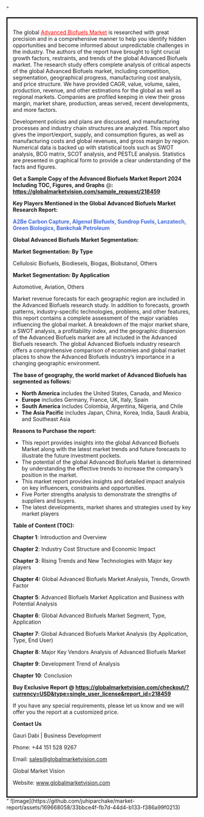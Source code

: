 "<div style='border: 3px solid black; padding: 1em;'>

The global <a style='color: #ff0000;' href='https://globalmarketvision.com/reports/global-advanced-biofuels-market/218459'>Advanced Biofuels Market</a> is researched with great precision and in a comprehensive manner to help you identify hidden opportunities and become informed about unpredictable challenges in the industry. The authors of the report have brought to light crucial growth factors, restraints, and trends of the global Advanced Biofuels market. The research study offers complete analysis of critical aspects of the global Advanced Biofuels market, including competition, segmentation, geographical progress, manufacturing cost analysis, and price structure. We have provided CAGR, value, volume, sales, production, revenue, and other estimations for the global as well as regional markets. Companies are profiled keeping in view their gross margin, market share, production, areas served, recent developments, and more factors.

Development policies and plans are discussed, and manufacturing processes and industry chain structures are analyzed. This report also gives the import/export, supply, and consumption figures, as well as manufacturing costs and global revenues, and gross margin by region. Numerical data is backed up with statistical tools such as SWOT analysis, BCG matrix, SCOT analysis, and PESTLE analysis. Statistics are presented in graphical form to provide a clear understanding of the facts and figures.

<strong>Get a Sample Copy of the Advanced Biofuels Market Report 2024 Including TOC, Figures, and Graphs</strong> @<strong>:</strong><strong> <a style='color: #ff0000;' href='https://globalmarketvision.com/sample_request/218459?utm_source=linkedinPulse&utm_medium=Juhi&utm_campaign=Juhi'><strong>https://globalmarketvision.com/sample_request/218459</strong></a></strong>

<strong>Key Players Mentioned in the Global Advanced Biofuels Market Research Report:</strong>

<strong style='color: #4169e1;'>A2Be Carbon Capture, Algenol Biofuels, Sundrop Fuels, Lanzatech, Green Biologics, Bankchak Petroleum</strong>

<strong>Global Advanced Biofuels Market Segmentation:</strong>

<strong>Market Segmentation: By Type</strong>

Cellulosic Biofuels, Biodiesels, Biogas, Biobutanol, Others

<strong>Market Segmentation: By Application</strong>

Automotive, Aviation, Others

Market revenue forecasts for each geographic region are included in the Advanced Biofuels research study. In addition to forecasts, growth patterns, industry-specific technologies, problems, and other features, this report contains a complete assessment of the major variables influencing the global market. A breakdown of the major market share, a SWOT analysis, a profitability index, and the geographic dispersion of the Advanced Biofuels market are all included in the Advanced Biofuels research. The global Advanced Biofuels industry research offers a comprehensive comparison of economies and global market places to show the Advanced Biofuels industry’s importance in a changing geographic environment.

<strong>The base of geography, the world market of Advanced Biofuels has segmented as follows:</strong>
<ul>
  <li><strong>North America</strong> includes the United States, Canada, and Mexico</li>
  <li><strong>Europe</strong> includes Germany, France, UK, Italy, Spain</li>
  <li><strong>South America</strong> includes Colombia, Argentina, Nigeria, and Chile</li>
  <li><strong>The Asia Pacific</strong> includes Japan, China, Korea, India, Saudi Arabia, and Southeast Asia</li>
</ul>
<strong>Reasons to Purchase the report:</strong>
<ul>
  <li>This report provides insights into the global Advanced Biofuels Market along with the latest market trends and future forecasts to illustrate the future investment pockets.</li>
  <li>The potential of the global Advanced Biofuels Market is determined by understanding the effective trends to increase the company’s position in the market.</li>
  <li>This market report provides insights and detailed impact analysis on key influencers, constraints and opportunities.</li>
  <li>Five Porter strengths analysis to demonstrate the strengths of suppliers and buyers.</li>
  <li>The latest developments, market shares and strategies used by key market players</li>
</ul>
<strong>Table of Content (TOC): </strong>

<strong>Chapter 1</strong>: Introduction and Overview

<strong>Chapter 2</strong>: Industry Cost Structure and Economic Impact

<strong>Chapter 3</strong>: Rising Trends and New Technologies with Major key players

<strong>Chapter 4:</strong> Global Advanced Biofuels Market Analysis, Trends, Growth Factor

<strong>Chapter 5</strong>: Advanced Biofuels Market Application and Business with Potential Analysis

<strong>Chapter 6</strong>: Global Advanced Biofuels Market Segment, Type, Application

<strong>Chapter 7</strong>: Global Advanced Biofuels Market Analysis (by Application, Type, End User)

<strong>Chapter 8</strong>: Major Key Vendors Analysis of Advanced Biofuels Market

<strong>Chapter 9</strong>: Development Trend of Analysis

<strong>Chapter 10</strong>: Conclusion

<strong>Buy Exclusive Report @</strong><strong> <strong><a style='color: #ff0000;' href='https://globalmarketvision.com/checkout/?currency=USD&type=single_user_license&report_id=218459?utm_source=linkedinPulse&utm_medium=Juhi&utm_campaign=Juhi'>https://globalmarketvision.com/checkout/?currency=USD&type=single_user_license&report_id=218459</a></strong>
</strong>

If you have any special requirements, please let us know and we will offer you the report at a customized price.

<strong>Contact Us</strong>

Gauri Dabi | Business Development

Phone: +44 151 528 9267

Email: <a href='mailto:sales@globalmarketvision.com'>sales@globalmarketvision.com</a>

Global Market Vision

Website: <a href='http://www.globalmarketvision.com/'>www.globalmarketvision.com</a>

</div>"
![image](https://github.com/juhiparchake/market-report/assets/169668058/33bbce4f-fb7d-44d4-b133-f386a99f0213)

